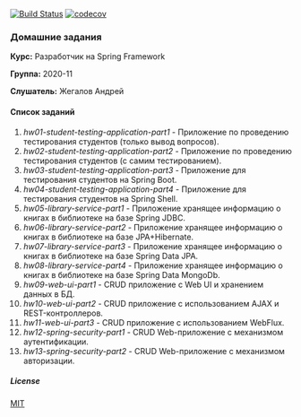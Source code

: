 [![Build Status](https://travis-ci.org/andreyzhegalov/2020-11-otus-spring-zhegalov.svg?branch=main)](https://travis-ci.org/andreyzhegalov/2020-11-otus-spring-zhegalov)
[![codecov](https://codecov.io/gh/andreyzhegalov/2020-11-otus-spring-zhegalov/branch/main/graph/badge.svg?token=s9BbEd1xif)](https://codecov.io/gh/andreyzhegalov/2020-11-otus-spring-zhegalov)

### Домашние задания

**Курс:** Разработчик на Spring Framework

**Группа:** 2020-11

**Слушатель:** Жегалов Андрей

#### Список заданий

1. *hw01-student-testing-application-part1* - Приложение по проведению
тестирования студентов (только вывод вопросов).
2. *hw02-student-testing-application-part2* - Приложение по проведению тестирования
студентов (с самим тестированием).
3. *hw03-student-testing-application-part3* - Приложение для тестирования
студентов на Spring Boot.
4. *hw04-student-testing-application-part4* - Приложение для тестирования
студентов на Spring Shell.
5. *hw05-library-service-part1* - Приложение хранящее информацию о книгах
в библиотеке на базе Spring JDBC.
6. *hw06-library-service-part2* - Приложение хранящее информацию о книгах в
библиотеке на базе JPA+Hibernate.
7. *hw07-library-service-part3* - Приложение хранящее информацию о книгах в
библиотеке на базе Spring Data JPA.
8. *hw08-library-service-part4* - Приложение хранящее информацию о книгах в
библиотеке на базе Spring Data MongoDb.
9. *hw09-web-ui-part1* - CRUD приложение с Web UI и хранением данных в БД.
10. *hw10-web-ui-part2* - CRUD приложение с использованием AJAX и REST-контроллеров.
11. *hw11-web-ui-part3* - CRUD приложение с использованием WebFlux.
12. *hw12-spring-security-part1* - CRUD Web-приложение с механизмом аутентификации.
13. *hw13-spring-security-part2* - CRUD Web-приложение с механизмом авторизации.

##### License

[MIT](https://github.com/andreyzhegalov/2020-11-otus-spring-zhegalov/blob/main/LICENSE)
